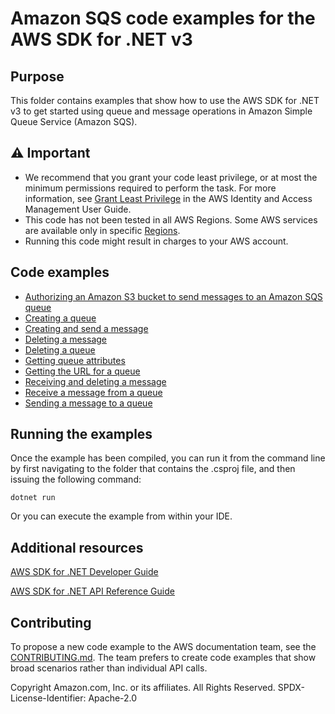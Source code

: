 # Amazon  SQS code examples for the AWS SDK for .NET v3

## Purpose

This folder contains examples that show how to use the AWS SDK for .NET v3 to get started using queue and message operations in Amazon Simple Queue Service (Amazon SQS).

## ⚠️ Important

- We recommend that you grant your code least privilege, or at most the minimum
  permissions required to perform the task. For more information, see
  [Grant Least Privilege](https://docs.aws.amazon.com/IAM/latest/UserGuide/best-practices.html#grant-least-privilege)
  in the AWS Identity and Access Management User Guide. 
- This code has not been tested in all AWS Regions. Some AWS services are
  available only in specific [Regions](https://aws.amazon.com/about-aws/global-infrastructure/regional-product-services/).
- Running this code might result in charges to your AWS account.

## Code examples

- [Authorizing an Amazon S3 bucket to send messages to an Amazon SQS queue](AuthorizeS2ToSendMessageExample/)
- [Creating a queue](CreateQueueExample/)
- [Creating and send a message](CreateSendExample/)
- [Deleting a message](DeleteMessageExample/)
- [Deleting a queue](DeleteQueueExample/)
- [Getting queue attributes](GetQueueAttributesExample/)
- [Getting the URL for a queue](GetQueueUrlExample/)
- [Receiving and deleting a message](ReceivDeleteExample/)
- [Receive a message from a queue](ReceiveFromQueueExample/)
- [Sending a message to a queue](SendMessageToQueueExample/)

## Running the examples

Once the example has been compiled, you can run it from the command line by
first navigating to the folder that contains the .csproj file, and then
issuing the following command:

```
dotnet run
```

Or you can execute the example from within your IDE.

## Additional resources
[AWS SDK for .NET Developer Guide](https://docs.aws.amazon.com/sdk-for-net/v3/developer-guide/welcome.html)

[AWS SDK for .NET API Reference Guide](https://docs.aws.amazon.com/sdkfornet/v3/apidocs/index.html)

## Contributing

To propose a new code example to the AWS documentation team, see the
[CONTRIBUTING.md](https://github.com/awsdocs/aws-doc-sdk-examples/blob/main/CONTRIBUTING.md).
The team prefers to create code examples that show broad scenarios rather than
individual API calls. 

Copyright Amazon.com, Inc. or its affiliates. All Rights Reserved. SPDX-License-Identifier: Apache-2.0
